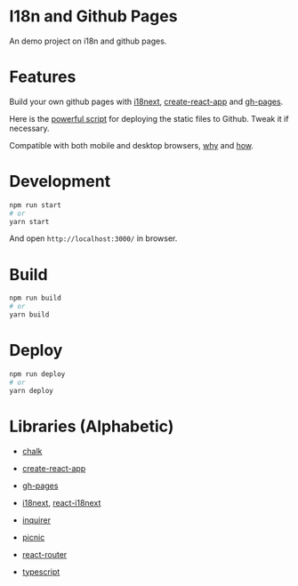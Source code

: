 # I18n and Github Pages

An demo project on i18n and github pages.

# Features

Build your own github pages with [i18next](https://www.i18next.com/), [create-react-app](https://github.com/facebook/create-react-app) and [gh-pages](https://github.com/tschaub/gh-pages).

Here is the [powerful script](scripts/deploy.js) for deploying the static files to Github. Tweak it if necessary.

Compatible with both mobile and desktop browsers, [why](src/utils/rem.js) and [how](src/utils/is-mobile.js). 

# Development

```bash
npm run start
# or
yarn start
```

And open `http://localhost:3000/` in browser.

# Build

```bash
npm run build
# or
yarn build
```

# Deploy

```bash
npm run deploy
# or 
yarn deploy
```

# Libraries (Alphabetic)

- [chalk](https://github.com/tschaub/gh-pages#optionsadd)

- [create-react-app](https://github.com/facebook/create-react-app)

- [gh-pages](https://github.com/tschaub/gh-pages)

- [i18next](https://www.i18next.com/), [react-i18next](https://react.i18next.com/)

- [inquirer](https://github.com/SBoudrias/Inquirer.js)

- [picnic](https://picnicss.com/)

- [react-router](https://github.com/ReactTraining/react-router)

- [typescript](https://www.typescriptlang.org/)
